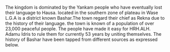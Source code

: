 The kingdom is dominated by the Yankam people who have eventually lost their language to Hausa. located in the southern zone of plateau in Wase L.G.A is a district known Bashar.The town regard their chief as Rekna due to the history of their language. the town is known of a population of over 23,000 peaceful people. The people have made it easy for HRH.ALH. Adamu Idris to rule them for currently 53 years by uniting themselves. The history of Bashar have been tapped from different sources as expressed below.
